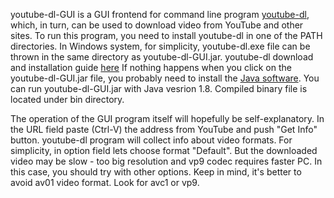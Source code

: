 youtube-dl-GUI is a GUI frontend for command line program [youtube-dl](https://yt-dl.org/),
which, in turn, can be used to download video from YouTube and other sites.
To run this program, you need to install youtube-dl in one of the PATH directories.
In Windows system, for simplicity, youtube-dl.exe file can be thrown in the same directory as youtube-dl-GUI.jar.
youtube-dl download and installation guide [here](https://github.com/ytdl-org/youtube-dl/blob/master/README.md#installation)
If nothing happens when you click on the youtube-dl-GUI.jar file, you probably need to install the [Java software](https://www.oracle.com/java/technologies/downloads/).
You can run youtube-dl-GUI.jar with Java vesrion 1.8. Compiled binary file is located under bin directory.

The operation of the GUI program itself will hopefully be self-explanatory.
In the URL field paste (Ctrl-V) the address from YouTube and push "Get Info" button. youtube-dl program will collect info about video formats.
For simplicity, in option field lets choose format "Default". But the downloaded video may be slow - too big resolution
and vp9 codec requires faster PC. In this case, you should try with other options.
Keep in mind, it's better to avoid av01 video format. Look for avc1 or vp9.
